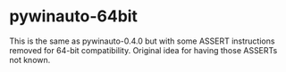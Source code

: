 pywinauto-64bit
===============

This is the same as pywinauto-0.4.0 but with some ASSERT instructions removed for 64-bit compatibility. Original idea for having those ASSERTs not known.